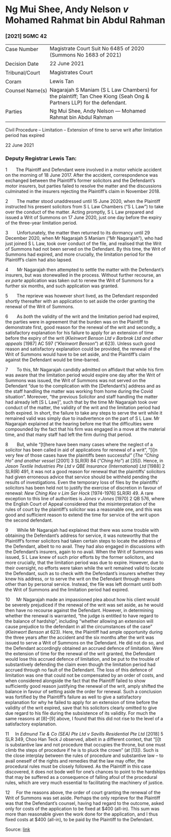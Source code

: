 <style>.footnotes::before { content: "Footnotes:"; }</style>
# Ng Mui Shee, Andy Nelson _v_ Mohamed Rahmat bin Abdul Rahman  

### \[2021\] SGMC 42

<table id="info-table"><tbody><tr class="info-row"><td class="txt-label" style="padding: 4px 0px; white-space: nowrap" valign="top">Case Number</td><td class="txt-body">Magistrate Court Suit No 6485 of 2020 (Summons No 1683 of 2021)</td></tr><tr class="info-row"><td class="txt-label" style="padding: 4px 0px; white-space: nowrap" valign="top">Decision Date</td><td class="txt-body">22 June 2021</td></tr><tr class="info-row"><td class="txt-label" style="padding: 4px 0px; white-space: nowrap" valign="top">Tribunal/Court</td><td class="txt-body">Magistrates Court</td></tr><tr class="info-row"><td class="txt-label" style="padding: 4px 0px; white-space: nowrap" valign="top">Coram</td><td class="txt-body">Lewis Tan</td></tr><tr class="info-row"><td class="txt-label" style="padding: 4px 0px; white-space: nowrap" valign="top">Counsel Name(s)</td><td class="txt-body">Nagarajah S Maniam (S L Law Chambers) for the plaintiff; Tan Chee Kiong (Seah Ong &amp; Partners LLP) for the defendant.</td></tr><tr class="info-row"><td class="txt-label" style="padding: 4px 0px; white-space: nowrap" valign="top">Parties</td><td class="txt-body">Ng Mui Shee, Andy Nelson — Mohamed Rahmat bin Abdul Rahman</td></tr></tbody></table>

Civil Procedure – Limitation – Extension of time to serve writ after limitation period has expired

22 June 2021

### Deputy Registrar Lewis Tan:

1       The Plaintiff and Defendant were involved in a motor vehicle accident on the morning of 18 June 2017. After the accident, correspondence was exchanged between the Plaintiff’s former solicitors and the Defendant’s motor insurers, but parties failed to resolve the matter and the discussions culminated in the insurers rejecting the Plaintiff’s claim in November 2018.

2       The matter stood unaddressed until 15 June 2020, when the Plaintiff instructed his present solicitors from S L Law Chambers (“S L Law”) to take over the conduct of the matter. Acting promptly, S L Law prepared and issued a Writ of Summons on 17 June 2020, just one day before the expiry of the three-year limitation period.

3       Unfortunately, the matter then returned to its dormancy until 29 December 2020, when Mr Nagarajah S Maniam (“Mr Nagarajah”), who had just joined S L Law, took over conduct of the file, and realised that the Writ of Summons had not been served on the Defendant. By this time, the Writ of Summons had expired, and more crucially, the limitation period for the Plaintiff’s claim had also lapsed.

4       Mr Nagarajah then attempted to settle the matter with the Defendant’s insurers, but was stonewalled in the process. Without further recourse, an _ex parte_ application was taken out to renew the Writ of Summons for a further six months, and such application was granted.

5       The reprieve was however short lived, as the Defendant responded shortly thereafter with an application to set aside the order granting the renewal of the Writ of Summons.

6       As _both_ the validity of the writ and the limitation period had expired, the parties were in agreement that the burden was on the Plaintiff to demonstrate first, good reason for the renewal of the writ and secondly, a satisfactory explanation for his failure to apply for an extension of time before the expiry of the writ (_Kleinwort Benson Ltd v Barbrak Ltd and other appeals_ <span class="citation">\[1987\] AC 597</span> (“_Kleinwort Benson_”) at 623). Unless such good reason and satisfactory explanation could be provided, the renewal of the Writ of Summons would have to be set aside, and the Plaintiff’s claim against the Defendant would be time-barred.

7       To this, Mr Nagarajah candidly admitted on affidavit that while his firm was aware that the limitation period would expire one day after the Writ of Summons was issued, the Writ of Summons was not served on the Defendant “due to the complication with the \[Defendant’s\] address and as the staff handling the matter was working from home during the Covid situation”. Moreover, “the previous Solicitor and staff handling the matter had already left \[S L Law\]”, such that by the time Mr Nagarajah took over conduct of the matter, the validity of the writ and the limitation period had both expired. In short, the failure to take any steps to serve the writ while it remained valid was simply due to inadvertence on the part of S L Law. Mr Nagarajah explained at the hearing before me that the difficulties were compounded by the fact that his firm was engaged in a move at the material time, and that many staff had left the firm during that period.

8       But, while “\[t\]here have been many cases where the neglect of a solicitor has been called in aid of applications for renewal of a writ”, “\[i\]n very few of those cases have the plaintiffs been successful” (_The “Ching Ho” and another vessel_ <span class="citation">\[2001\] 3 SLR(R) 84</span> (“_Ching Ho_”) at \[35\]). Hence, in _Jason Textile Industries Pte Ltd v QBE Insurance (International) Ltd_ <span class="citation">\[1988\] 2 SLR(R) 491</span>, it was not a good reason for renewal that the plaintiffs’ solicitors had given erroneous advice that service should be withheld pending the results of investigations. Even the temporary loss of files by the plaintiffs’ solicitors has been held not to justify the exercise of discretion in favour of renewal: _New Ching Kee v Lim Ser Hock_ \[1974-1976\] SLR(R) 49. A rare exception to this line of authorities is _Jones v Jones_ <span class="citation">\[1970\] 2 QB 576</span>, where the English Court of Appeal considered that the misinterpretation of the rules of court by the plaintiff’s solicitor was a reasonable one, and this was good and sufficient reason to extend the time for service of the writ upon the second defendant.

9       While Mr Nagarajah had explained that there was some trouble with obtaining the Defendant’s address for service, it was noteworthy that the Plaintiff’s former solicitors had taken certain steps to locate the address of the Defendant, albeit to no avail. They had also engaged in discussions with the Defendant’s insurers, again to no avail. When the Writ of Summons was issued, S L Law knew of such prior efforts by the former solicitors, and more crucially, that the limitation period was due to expire. However, due to their oversight, no efforts were taken while the writ remained valid to locate the Defendant, such as to check with the Defendant’s insurers whether they knew his address, or to serve the writ on the Defendant through means other than by personal service. Instead, the file was left dormant until both the Writ of Summons and the limitation period had expired.

10     Mr Nagarajah made an impassioned plea about how his client would be severely prejudiced if the renewal of the writ was set aside, as he would then have no recourse against the Defendant. However, in determining whether the renewal is warranted, “the judge is entitled to have regard to the balance of hardship”, including “whether allowing an extension will cause prejudice to the defendant in all the circumstances of the case” (_Kleinwort Benson_ at 623). Here, the Plaintiff had ample opportunity during the three years after the accident and the six months after the writ was issued to serve a Writ of Summons on the Defendant. He did not do so, and the Defendant accordingly obtained an accrued defence of limitation. Were the extension of time for the renewal of the writ granted, the Defendant would lose this accrued defence of limitation, and be put to the trouble of substantively defending the claim even though the limitation period had accrued through no fault of the Defendant. The loss of this defence of limitation was one that could not be compensated by an order of costs, and when considered alongside the fact that the Plaintiff failed to show sufficiently good reason justifying the renewal of the writ, amply shifted the balance in favour of setting aside the order for renewal. Such a conclusion was fortified by the Plaintiff’s failure as well to give a satisfactory explanation for why he failed to apply for an extension of time before the validity of the writ expired, save that his solicitors clearly omitted to give due regard to his file during the subsistence of its validity. For much the same reasons at \[8\]–\[9\] above, I found that this did not rise to the level of a satisfactory explanation.

11     In _Edmund Tie & Co (SEA) Pte Ltd v Savills Residential Pte Ltd_ <span class="citation">\[2018\] 5 SLR 349</span>, Choo Han Teck J observed, albeit in a different context, that “\[i\]t is substantive law and not procedure that occupies the throne, but one must climb the steps of procedure if he is to pluck the crown” (at \[13\]). Such is the close interplay between the rules of procedure and substantive law – to avail oneself of the rights and remedies that the law may offer, the procedural rules must be closely followed. As the Plaintiff in this case discovered, it does not bode well for one’s chances to point to the hardships that may be suffered as a consequence of falling afoul of the procedural rules, which are very much essential to facilitating the machinery of justice.

12     For the reasons above, the order of court granting the renewal of the Writ of Summons was set aside. Perhaps the only reprieve for the Plaintiff was that the Defendant’s counsel, having had regard to the outcome, asked only for costs of the application to be fixed at $400 (all-in). This sum was more than reasonable given the work done for the application, and I thus fixed costs at $400 (all-in), to be paid by the Plaintiff to the Defendant.


Source: [link](https://www.lawnet.sg:443/lawnet/web/lawnet/free-resources?p_p_id=freeresources_WAR_lawnet3baseportlet&p_p_lifecycle=1&p_p_state=normal&p_p_mode=view&_freeresources_WAR_lawnet3baseportlet_action=openContentPage&_freeresources_WAR_lawnet3baseportlet_docId=%2FJudgment%2F26171-SSP.xml)
